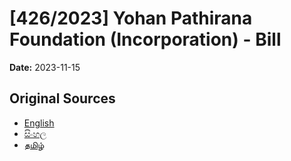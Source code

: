 # [426/2023] Yohan Pathirana Foundation (Incorporation) - Bill

**Date:** 2023-11-15

## Original Sources

- [English](https://documents.gov.lk/view/bills/2023/11/426-2023_E.pdf)
- [සිංහල](https://documents.gov.lk/view/bills/2023/11/426-2023_S.pdf)
- [தமிழ்](https://documents.gov.lk/view/bills/2023/11/426-2023_T.pdf)
